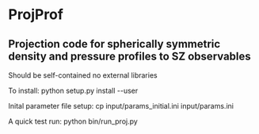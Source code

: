 # ProjProf

## Projection code for spherically symmetric density and pressure profiles to SZ observables

Should be self-contained no external libraries

To install:
python setup.py install --user

Inital parameter file setup:
cp input/params_initial.ini input/params.ini

A quick test run:
python bin/run_proj.py


